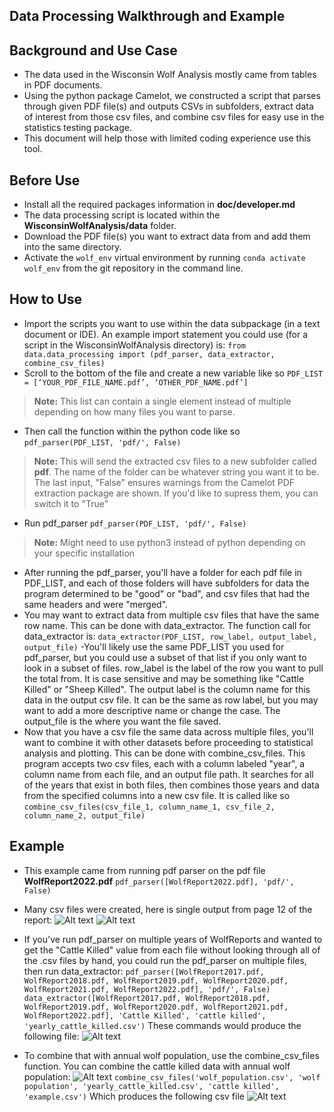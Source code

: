 ## Data Processing Walkthrough and Example 

## Background and Use Case
- The data used in the Wisconsin Wolf Analysis mostly came from tables in PDF documents.
- Using the python package Camelot, we constructed a script that parses through given PDF file(s) and outputs CSVs in subfolders, extract data of interest from those csv files, and combine csv files for easy use in the statistics testing package.
- This document will help those with limited coding experience use this tool.

## Before Use

- Install all the required packages information in **doc/developer.md**
- The data processing script is located within the **WisconsinWolfAnalysis/data** folder.
- Download the PDF file(s) you want to extract data from and add them into the same directory.
- Activate the `wolf_env` virtual environment by running `conda activate wolf_env` from the git repository in the command line. 


## How to Use

- Import the scripts you want to use within the data subpackage (in a text document or IDE). An example import statement you could use (for a script in the WisconsinWolfAnalysis directory) is: `from data.data_processing import (pdf_parser, data_extractor, combine_csv_files)`
- Scroll to the bottom of the file and create a new variable like so
`PDF_LIST = [‘YOUR_PDF_FILE_NAME.pdf’, ‘OTHER_PDF_NAME.pdf’]`
> **Note:** This list can contain a single element instead of multiple depending on how many files you want to parse.
- Then call the function within the python code like so
`pdf_parser(PDF_LIST, 'pdf/', False)`
>**Note:** This will send the extracted csv files to a new subfolder called **pdf**. The name of the folder can be whatever string you want it to be. The last input, "False" ensures warnings from the Camelot PDF extraction package are shown. If you'd like to supress them, you can switch it to "True"
- Run pdf_parser 
`pdf_parser(PDF_LIST, 'pdf/', False)`
>**Note:** Might need to use python3 instead of python depending on your specific installation 
- After running the pdf_parser, you'll have a folder for each pdf file in PDF_LIST, and each of those folders will have subfolders for data the program determined to be "good" or "bad", and csv files that had the same headers and were "merged".
- You may want to extract data from multiple csv files that have the same row name. This can be done with data_extractor. The function call for data_extractor is:
`data_extractor(PDF_LIST, row_label, output_label, output_file)`
-You'll likely use the same PDF_LIST you used for pdf_parser, but you could use a subset of that list if you only want to look in a subset of files. row_label is the label of the row you want to pull the total from. It is case sensitive and may be something like "Cattle Killed" or "Sheep Killed". The output label is the column name for this data in the output csv file. It can be the same as row label, but you may want to add a more descriptive name or change the case. The output_file is the where you want the file saved.
- Now that you have a csv file the same data across multiple files, you'll want to combine it with other datasets before proceeding to statistical analysis and plotting. This can be done with combine_csv_files. This program accepts two csv files, each with a column labeled "year", a column name from each file, and an output file path. It searches for all of the years that exist in both files, then combines those years and data from the specified columns into a new csv file. It is called like so
`combine_csv_files(csv_file_1, column_name_1, csv_file_2, column_name_2, output_file)`
 
## Example 
- This example came from running pdf parser on the pdf file **WolfReport2022.pdf**
`pdf_parser([WolfReport2022.pdf], 'pdf/', False)`
- Many csv files were created, here is single output from page 12 of the report:
![Alt text](pdf_parser_example_input.JPG  "PDF version")
![Alt text](pdf_parser_example_output.JPG  "CSV version")

- If you've run pdf_parser on multiple years of WolfReports and wanted to get the "Cattle Killed" value from each file without looking through all of the .csv files by hand, you could run the pdf_parser on multiple files, then run data_extractor:
`pdf_parser([WolfReport2017.pdf, WolfReport2018.pdf, WolfReport2019.pdf, WolfReport2020.pdf, WolfReport2021.pdf, WolfReport2022.pdf], 'pdf/', False)`
`data_extractor([WolfReport2017.pdf, WolfReport2018.pdf, WolfReport2019.pdf, WolfReport2020.pdf, WolfReport2021.pdf, WolfReport2022.pdf], 'Cattle Killed', 'cattle killed', 'yearly_cattle_killed.csv')`
These commands would produce the following file:
![Alt text](data_extractor_output.jpg  "Extracted Data")

- To combine that with annual wolf population, use the combine_csv_files function. You can combine the cattle killed data with annual wolf population:
![Alt text](csv_combiner_input.jpg  "Wolf Population")
`combine_csv_files('wolf_population.csv', 'wolf population', 'yearly_cattle_killed.csv', 'cattle killed', 'example.csv')`
Which produces the following csv file
![Alt text](csv_combiner_output.jpg  "Combined CSV File")

